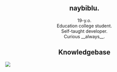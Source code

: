 <h2 align="center">
  naybiblu.
</h2>
<p align="center">
  19-y.o.<br>
  Education college student.<br>
  Self-taught developer.<br>
  Curious __always__.
</p>

<h2 align="center">Knowledgebase</h2>
  <img src="https://img.shields.io/badge/JavaScript-323330?style=for-the-badge&logo=javascript&logoColor=F7DF1E"/>
